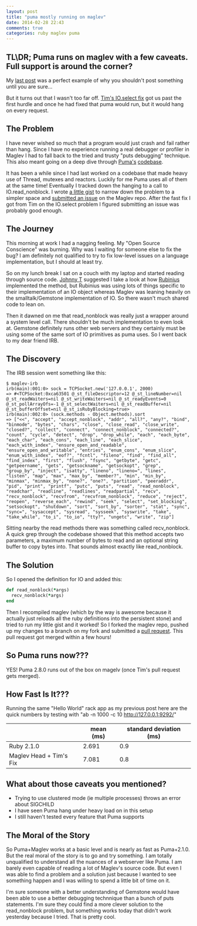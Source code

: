 ```yaml
---
layout: post
title: "puma mostly running on maglev"
date: 2014-02-28 22:43
comments: true
categories: ruby maglev puma
---
```


## TL\DR; Puma runs on maglev with a few caveats. Full support is around the corner?

My [last post](/blog/2014/02/26/puma-runs-on-maglev) was a perfect example of why you shouldn't post something until you are sure...

But it turns out that I wasn't too far off. [Tim's IO.select fix](https://github.com/MagLev/maglev/tree/tim/github313) got us past the first hurdle and once he had fixed that puma would run, but it would hang on every request.

## The Problem

I have never wished so much that a program would just crash and fail rather than hang. Since I have no experience running a real debugger or profiler in Maglev I had to fall back to the tried and trusty "puts debugging" technique. This also meant going on a deep dive through [Puma's](http://puma.io/) [codebase](https://github.com/puma/puma).

It has been a while since I had last worked on a codebase that made heavy use of Thread, mutexes and reactors. Luckily for me Puma uses all of them at the same time! Eventually I tracked down the hanging to a call to IO.read_nonblock. I wrote [a little gist](https://gist.github.com/hqmq/9278656) to narrow down the problem to a simpler space and [submitted an issue](https://github.com/MagLev/maglev/issues/338) on the Maglev repo. After the fast fix I got from Tim on the IO.select problem I figured submitting an issue was probably good enough.

## The Journey

This morning at work I had a nagging feeling. My "Open Source Conscience" was burning. Why was I waiting for someone else to fix the bug? I am definitely not qualified to try to fix low-level issues on a language implementation, but I should at least try.

So on my lunch break I sat on a couch with my laptop and started reading through source code. [Johnny T](https://github.com/johnnyt) suggested I take a look at how [Rubinius](http://rubini.us/) implemented the method, but Rubinius was using lots of things specific to their implementation of an IO object whereas Maglev was leaning heavily on the smalltalk/Gemstone implementation of IO. So there wasn't much shared code to lean on.

Then it dawned on me that read_nonblock was really just a wrapper around a system level call. There shouldn't be much implementation to even look at. Gemstone definitely runs other web servers and they certainly must be using some of the same sort of IO primitives as puma uses. So I went back to my dear friend IRB.

## The Discovery

The IRB session went something like this:

```
$ maglev-irb
irb(main):001:0> sock = TCPSocket.new('127.0.0.1', 2000)
=> #<TCPSocket:0xca63501 @_st_fileDescriptor=12 @_st_lineNumber=nil @_st_readWaiters=nil @_st_writeWaiters=nil @_st_readyEvents=0 @_st_pollArrayOfs=-1 @_st_selectWaiters=nil @_st_readBuffer=nil @_st_bufferOffset=nil @_st_isRubyBlocking=true>
irb(main):002:0> (sock.methods - Object.methods).sort
=> ["<<", "accept", "accept_nonblock", "addr", "all?", "any?", "bind", "binmode", "bytes", "chars", "close", "close_read", "close_write", "closed?", "collect", "connect", "connect_nonblock", "connected?", "count", "cycle", "detect", "drop", "drop_while", "each", "each_byte", "each_char", "each_cons", "each_line", "each_slice", "each_with_index", "ensure_open_and_readable", "ensure_open_and_writable", "entries", "enum_cons", "enum_slice", "enum_with_index", "eof?", "fcntl", "fileno", "find", "find_all", "find_index", "first", "flush", "fsync", "getbyte", "getc", "getpeername", "gets", "getsockname", "getsockopt", "grep", "group_by", "inject", "isatty", "lineno", "lineno=", "lines", "listen", "map", "max", "max_by", "member?", "min", "min_by", "minmax", "minmax_by", "none?", "one?", "partition", "peeraddr", "pid", "print", "printf", "putc", "puts", "read", "read_nonblock", "readchar", "readline", "readlines", "readpartial", "recv", "recv_nonblock", "recvfrom", "recvfrom_nonblock", "reduce", "reject", "reopen", "reverse_each", "rewind", "seek", "select", "set_blocking", "setsockopt", "shutdown", "sort", "sort_by", "sorter", "stat", "sync", "sync=", "sysaccept", "sysread", "sysseek", "syswrite", "take", "take_while", "to_i", "to_io", "tty?", "ungetc", "write", "zip"]
```

Sitting nearby the read methods there was something called recv_nonblock. A quick grep through the codebase showed that this method accepts two parameters, a maximum number of bytes to read and an optional string buffer to copy bytes into.  That sounds almost exactly like read_nonblock. 

## The Solution

So I opened the definition for IO and added this:

```ruby src/kernel/bootstrap/IO.rb
def read_nonblock(*args)
  recv_nonblock(*args)
end
```

Then I recompiled maglev (which by the way is awesome because it actually just reloads all the ruby definitions into the persistent stone) and tried to run my little gist and it worked! So I forked the maglev repo, pushed up my changes to a branch on my fork and submitted a [pull request](https://github.com/MagLev/maglev/pull/339). This pull request got merged within a few hours!

## So Puma runs now???

YES! Puma 2.8.0 runs out of the box on magelv (once Tim's pull request gets merged).

## How Fast Is It???

Running the same "Hello World" rack app as my previous post here are the quick numbers by testing with "ab -n 1000 -c 10 http://127.0.0.1:9292/"
<table>
  <thead>
    <tr>
      <th>&nbsp;</th>
      <th>mean (ms)</th>
      <th>standard deviation (ms)</th>
    </tr>
  </thead>
  <tbody>
    <tr>
      <td>Ruby 2.1.0</td>
      <td>2.691</td>
      <td>0.9</td>
    </tr>
    <tr>
      <td>Maglev Head + Tim's Fix</td>
      <td>7.081</td>
      <td>0.8</td>
    </tr>
  </tbody>
</table>

## What about those caveats you mentioned?

 * Trying to use clustered mode (ie multiple processes) throws an error about SIGCHILD
 * I have seen Puma hang under heavy load on in this setup
 * I still haven't tested every feature that Puma supports

## The Moral of the Story

So Puma+Maglev works at a basic level and is nearly as fast as Puma+2.1.0. But the real moral of the story is to go and try something. I am totally unqualified to understand all the nuances of a webserver like Puma. I am barely even capable of reading a lot of Maglev's source code. But even I was able to find a problem and a solution just because I wanted to see something happen and I was willing to spend a little bit of time on it.

I'm sure someone with a better understanding of Gemstone would have been able to use a better debugging technnique than a bunch of puts statements. I'm sure they could find a more clever solution to the read_nonblock problem, but something works today that didn't work yesterday because I tried. That is pretty cool.
